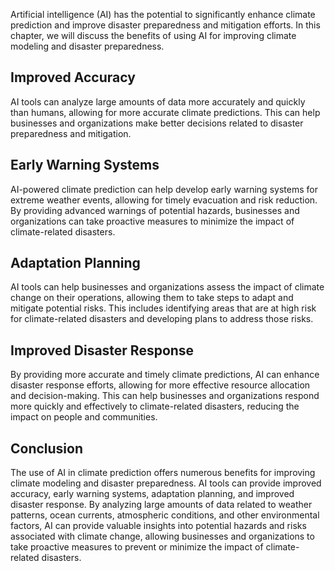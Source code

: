 
Artificial intelligence (AI) has the potential to significantly enhance climate prediction and improve disaster preparedness and mitigation efforts. In this chapter, we will discuss the benefits of using AI for improving climate modeling and disaster preparedness.

Improved Accuracy
-----------------

AI tools can analyze large amounts of data more accurately and quickly than humans, allowing for more accurate climate predictions. This can help businesses and organizations make better decisions related to disaster preparedness and mitigation.

Early Warning Systems
---------------------

AI-powered climate prediction can help develop early warning systems for extreme weather events, allowing for timely evacuation and risk reduction. By providing advanced warnings of potential hazards, businesses and organizations can take proactive measures to minimize the impact of climate-related disasters.

Adaptation Planning
-------------------

AI tools can help businesses and organizations assess the impact of climate change on their operations, allowing them to take steps to adapt and mitigate potential risks. This includes identifying areas that are at high risk for climate-related disasters and developing plans to address those risks.

Improved Disaster Response
--------------------------

By providing more accurate and timely climate predictions, AI can enhance disaster response efforts, allowing for more effective resource allocation and decision-making. This can help businesses and organizations respond more quickly and effectively to climate-related disasters, reducing the impact on people and communities.

Conclusion
----------

The use of AI in climate prediction offers numerous benefits for improving climate modeling and disaster preparedness. AI tools can provide improved accuracy, early warning systems, adaptation planning, and improved disaster response. By analyzing large amounts of data related to weather patterns, ocean currents, atmospheric conditions, and other environmental factors, AI can provide valuable insights into potential hazards and risks associated with climate change, allowing businesses and organizations to take proactive measures to prevent or minimize the impact of climate-related disasters.

